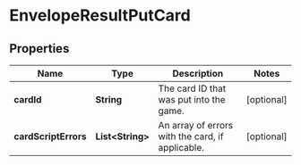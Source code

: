 
# EnvelopeResultPutCard

## Properties
Name | Type | Description | Notes
------------ | ------------- | ------------- | -------------
**cardId** | **String** | The card ID that was put into the game.  |  [optional]
**cardScriptErrors** | **List&lt;String&gt;** | An array of errors with the card, if applicable.  |  [optional]



